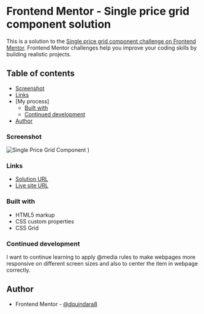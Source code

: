# Frontend Mentor - Single price grid component solution

This is a solution to the [Single price grid component challenge on Frontend Mentor](https://www.frontendmentor.io/challenges/single-price-grid-component-5ce41129d0ff452fec5abbbc). Frontend Mentor challenges help you improve your coding skills by building realistic projects. 

## Table of contents

  - [Screenshot](#screenshot)
  - [Links](#links)
- [My process]
  - [Built with](#built-with)
  - [Continued development](#continued-development)
- [Author](#author)

### Screenshot

![Single Price Grid Component](https://user-images.githubusercontent.com/108308166/195963101-ecfdda0c-017e-45a9-b3d5-4800576163f8.jpg)
)

### Links

- [Solution URL](........)
- [Live site URL](..............)

### Built with

- HTML5 markup
- CSS custom properties
- CSS Grid


### Continued development

I want to continue learning to apply @media rules to make webpages more responsive on different screen sizes and also to center the item in webpage correctly.

## Author

- Frontend Mentor - [@dquindara8](https://www.frontendmentor.io/profile/dquindara8)
